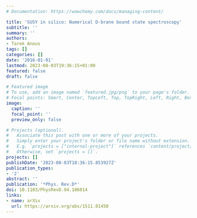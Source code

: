```yaml
---
# Documentation: https://wowchemy.com/docs/managing-content/

title: 'SUSY in silico: Numerical D-brane bound state spectroscopy'
subtitle: ''
summary: ''
authors:
- Tarek Anous
tags: []
categories: []
date: '2016-01-01'
lastmod: 2023-08-03T19:36:15+01:00
featured: false
draft: false

# Featured image
# To use, add an image named `featured.jpg/png` to your page's folder.
# Focal points: Smart, Center, TopLeft, Top, TopRight, Left, Right, BottomLeft, Bottom, BottomRight.
image:
  caption: ''
  focal_point: ''
  preview_only: false

# Projects (optional).
#   Associate this post with one or more of your projects.
#   Simply enter your project's folder or file name without extension.
#   E.g. `projects = ["internal-project"]` references `content/project/deep-learning/index.md`.
#   Otherwise, set `projects = []`.
projects: []
publishDate: '2023-08-03T18:36:15.853927Z'
publication_types:
- '2'
abstract: ''
publication: '*Phys. Rev.D*'
doi: 10.1103/PhysRevD.94.106014
links:
- name: arXiv
  url: https://arxiv.org/abs/1511.01450
---
```

